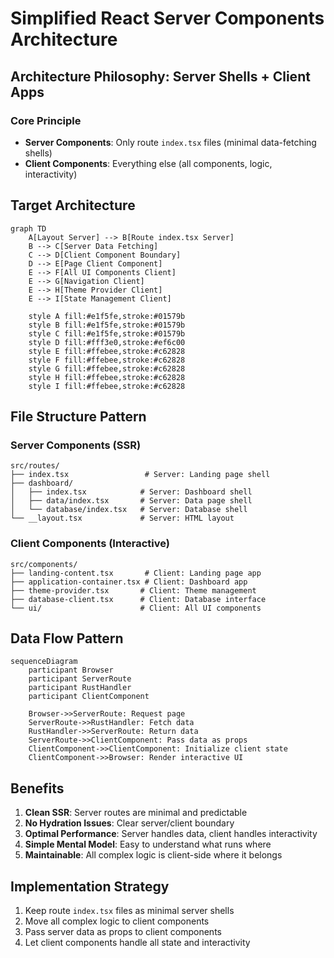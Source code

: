 # Simplified React Server Components Architecture

## Architecture Philosophy: Server Shells + Client Apps

### Core Principle
- **Server Components**: Only route `index.tsx` files (minimal data-fetching shells)
- **Client Components**: Everything else (all components, logic, interactivity)

## Target Architecture

```mermaid
graph TD
    A[Layout Server] --> B[Route index.tsx Server]
    B --> C[Server Data Fetching]
    C --> D[Client Component Boundary]
    D --> E[Page Client Component]
    E --> F[All UI Components Client]
    E --> G[Navigation Client]
    E --> H[Theme Provider Client]
    E --> I[State Management Client]
    
    style A fill:#e1f5fe,stroke:#01579b
    style B fill:#e1f5fe,stroke:#01579b
    style C fill:#e1f5fe,stroke:#01579b
    style D fill:#fff3e0,stroke:#ef6c00
    style E fill:#ffebee,stroke:#c62828
    style F fill:#ffebee,stroke:#c62828
    style G fill:#ffebee,stroke:#c62828
    style H fill:#ffebee,stroke:#c62828
    style I fill:#ffebee,stroke:#c62828
```

## File Structure Pattern

### Server Components (SSR)
```
src/routes/
├── index.tsx                 # Server: Landing page shell
├── dashboard/
│   ├── index.tsx            # Server: Dashboard shell
│   ├── data/index.tsx       # Server: Data page shell
│   └── database/index.tsx   # Server: Database shell
└── __layout.tsx             # Server: HTML layout
```

### Client Components (Interactive)
```
src/components/
├── landing-content.tsx       # Client: Landing page app
├── application-container.tsx # Client: Dashboard app
├── theme-provider.tsx       # Client: Theme management
├── database-client.tsx      # Client: Database interface
└── ui/                      # Client: All UI components
```

## Data Flow Pattern

```mermaid
sequenceDiagram
    participant Browser
    participant ServerRoute
    participant RustHandler
    participant ClientComponent
    
    Browser->>ServerRoute: Request page
    ServerRoute->>RustHandler: Fetch data
    RustHandler->>ServerRoute: Return data
    ServerRoute->>ClientComponent: Pass data as props
    ClientComponent->>ClientComponent: Initialize client state
    ClientComponent->>Browser: Render interactive UI
```

## Benefits

1. **Clean SSR**: Server routes are minimal and predictable
2. **No Hydration Issues**: Clear server/client boundary
3. **Optimal Performance**: Server handles data, client handles interactivity
4. **Simple Mental Model**: Easy to understand what runs where
5. **Maintainable**: All complex logic is client-side where it belongs

## Implementation Strategy

1. Keep route `index.tsx` files as minimal server shells
2. Move all complex logic to client components
3. Pass server data as props to client components
4. Let client components handle all state and interactivity